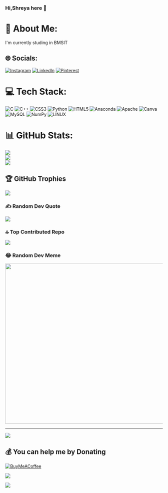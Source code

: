 ### Hi,Shreya here 👋

# 💫 About Me:
I'm currently studing in BMSIT <br>


## 🌐 Socials:
[![Instagram](https://img.shields.io/badge/Instagram-%23E4405F.svg?logo=Instagram&logoColor=white)](https://instagram.com/shreyanaik217,shreyanaik884) [![LinkedIn](https://img.shields.io/badge/LinkedIn-%230077B5.svg?logo=linkedin&logoColor=white)](
https://www.linkedin.com/in/shreya-naik-20004725a/)  [![Pinterest](https://img.shields.io/badge/Pinterest-%23E60023.svg?logo=Pinterest&logoColor=white)](https://pinterest.com/shreyanaik217) 

# 💻 Tech Stack:
![C](https://img.shields.io/badge/c-%2300599C.svg?style=for-the-badge&logo=c&logoColor=white)  ![C++](https://img.shields.io/badge/c++-%2300599C.svg?style=for-the-badge&logo=c%2B%2B&logoColor=white) ![CSS3](https://img.shields.io/badge/css3-%231572B6.svg?style=for-the-badge&logo=css3&logoColor=white) ![Python](https://img.shields.io/badge/python-3670A0?style=for-the-badge&logo=python&logoColor=ffdd54) ![HTML5](https://img.shields.io/badge/html5-%23E34F26.svg?style=for-the-badge&logo=html5&logoColor=white) ![Anaconda](https://img.shields.io/badge/Anaconda-%2344A833.svg?style=for-the-badge&logo=anaconda&logoColor=white) ![Apache](https://img.shields.io/badge/apache-%23D42029.svg?style=for-the-badge&logo=apache&logoColor=white) ![Canva](https://img.shields.io/badge/Canva-%2300C4CC.svg?style=for-the-badge&logo=Canva&logoColor=white) ![MySQL](https://img.shields.io/badge/mysql-%2300f.svg?style=for-the-badge&logo=mysql&logoColor=white) ![NumPy](https://img.shields.io/badge/numpy-%23013243.svg?style=for-the-badge&logo=numpy&logoColor=white) ![LINUX](https://img.shields.io/badge/Linux-FCC624?style=for-the-badge&logo=linux&logoColor=black)
# 📊 GitHub Stats:
![](https://github-readme-stats.vercel.app/api?username=Shreyanaik217&theme=dark&hide_border=true&include_all_commits=false&count_private=false)<br/>
![](https://github-readme-streak-stats.herokuapp.com/?user=Shreyanaik217&theme=dark&hide_border=true)<br/>
![](https://github-readme-stats.vercel.app/api/top-langs/?username=Shreyanaik217&theme=dark&hide_border=true&include_all_commits=false&count_private=false&layout=compact)

## 🏆 GitHub Trophies
![](https://github-profile-trophy.vercel.app/?username=Shreyanaik217&theme=radical&no-frame=false&no-bg=true&margin-w=4)

### ✍️ Random Dev Quote
![](https://quotes-github-readme.vercel.app/api?type=horizontal&theme=radical)

### 🔝 Top Contributed Repo
![](https://github.com/Shreyanaik217?tab=repositories)

### 😂 Random Dev Meme
<img src="https://rm.up.railway.app/" width="512px"/>

---
[![](https://visitcount.itsvg.in/api?id=Shreyanaik217&icon=0&color=0)](https://visitcount.itsvg.in)

  ## 💰 You can help me by Donating
  [![BuyMeACoffee](https://img.shields.io/badge/Buy%20Me%20a%20Coffee-ffdd00?style=for-the-badge&logo=buy-me-a-coffee&logoColor=black)]([https://buymeacoffee.com/shreyanaik](https://www.buymeacoffee.com/shreyanaik)) 

 [![](https://visitcount.itsvg.in/api?id=shreyanaik217&label=Profile%20Views&icon=0&pretty=false)](https://visitcount.itsvg.in)

 <a href="https://visitcount.itsvg.in">
  <img src="https://visitcount.itsvg.in/api?id=shreyanaik217&label=Profile%20Views&icon=0&pretty=false" />
</a>
<!-- Proudly created with GPRM ( https://gprm.itsvg.in ) -->
